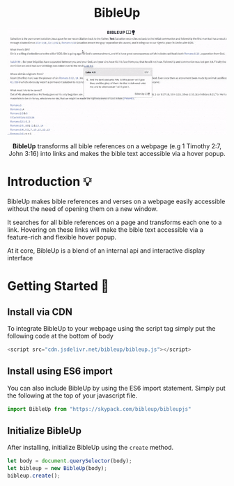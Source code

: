 <h1 align="center">BibleUp</h1>
<img src="./docs/asset/illustration.gif" />
<p align="center">
<b>BibleUp</b> transforms all bible references on a webpage (e.g 1 Timothy 2:7, John 3:16) into links and makes the bible text accessible via a hover popup.<br>
</p>

	
# Introduction 💡
BibleUp makes bible references and verses on a webpage easily accessible without the need of opening them on a new window.

It searches for all bible references on a page and transforms each one to a link. Hovering on these links will make the bible text accessible via a feature-rich and flexible hover popup.

At it core, BibleUp is a blend of an internal api and interactive display interface

# Getting Started 🚀
## Install via CDN
To integrate BibleUp to your webpage using the script tag simply put the following code at the bottom of body
```javascript
<script src="cdn.jsdelivr.net/bibleup/bibleup.js"></script>
```
## Install using ES6 import
You can also include BibleUp by using the ES6 import statement. Simply put the following at the top of your javascript file.
```javascript
import BibleUp from "https://skypack.com/bibleup/bibleupjs"
```
## Initialize BibleUp
After installing, initialize BibleUp using the ```create``` method.
```javascript
let body = document.querySelector(body);
let bibleup = new BibleUp(body);
bibleup.create();
```


